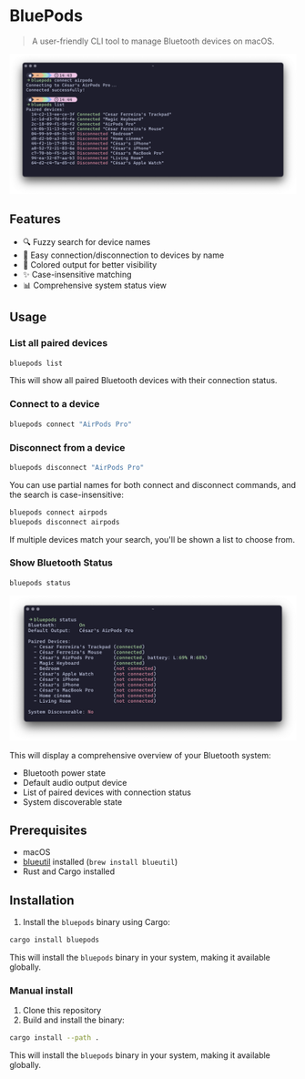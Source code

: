 # BluePods

> A user-friendly CLI tool to manage Bluetooth devices on macOS.

![BluePods](media/ss2.png)


## Features

- 🔍 Fuzzy search for device names
- 📱 Easy connection/disconnection to devices by name
- 🎨 Colored output for better visibility
- ✨ Case-insensitive matching
- 📊 Comprehensive system status view 

## Usage

### List all paired devices
```bash
bluepods list
```

This will show all paired Bluetooth devices with their connection status.

### Connect to a device
```bash
bluepods connect "AirPods Pro"
```

### Disconnect from a device
```bash
bluepods disconnect "AirPods Pro"
```

You can use partial names for both connect and disconnect commands, and the search is case-insensitive:
```bash
bluepods connect airpods
bluepods disconnect airpods
```

If multiple devices match your search, you'll be shown a list to choose from.


### Show Bluetooth Status
```bash
bluepods status
```

![Status](media/status.png)


This will display a comprehensive overview of your Bluetooth system:
- Bluetooth power state
- Default audio output device
- List of paired devices with connection status
- System discoverable state


## Prerequisites

- macOS
- [blueutil](https://github.com/toy/blueutil) installed (`brew install blueutil`)
- Rust and Cargo installed

## Installation

1. Install the `bluepods` binary using Cargo:
```bash
cargo install bluepods
```

This will install the `bluepods` binary in your system, making it available globally.

### Manual install
1. Clone this repository
2. Build and install the binary:
```bash
cargo install --path .
```

This will install the `bluepods` binary in your system, making it available globally.